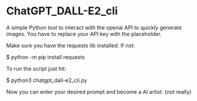 # ChatGPT_DALL-E2_cli

A simple Python tool to interact with the openai API to quickly generate images.
You have to replace your API key with the placeholder.

Make sure you have the requests lib installed. 
If not: 

$ python -m pip install requests

To run the script just hit:

$ python3 chatgpt_dall-e2_cli.py

Now you can enter your desired prompt and become a AI artist. (not really)
